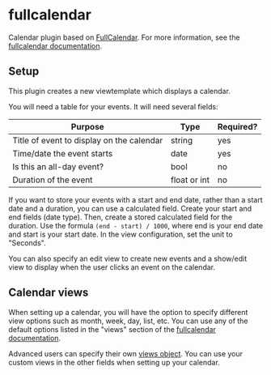 # fullcalendar
Calendar plugin based on [FullCalendar](https://fullcalendar.io/).
For more information, see the [fullcalendar documentation](https://fullcalendar.io/docs).

## Setup
This plugin creates a new viewtemplate which displays a calendar.

You will need a table for your events. It will need several fields:

| Purpose | Type | Required? |
|-|-|-|
| Title of event to display on the calendar | string | yes |
| Time/date the event starts | date | yes |
| Is this an all-day event? | bool | no |
| Duration of the event | float or int | no |

If you want to store your events with a start and end date, rather than a start date and a duration, you can use a calculated field. Create your start and end fields (date type). Then, create a stored calculated field for the duration. Use the formula `(end - start) / 1000`, where end is your end date and start is your start date. In the view configuration, set the unit to "Seconds".

You can also specify an edit view to create new events and a show/edit view to display when the user clicks an event on the calendar.

## Calendar views
When setting up a calendar, you will have the option to specify different view options such as month, week, day, list, etc. You can use any of the default options listed in the "views" section of the [fullcalendar documentation](https://fullcalendar.io/docs).

Advanced users can specify their own [views object](https://fullcalendar.io/docs/custom-view-with-settings). You can use your custom views in the other fields when setting up your calendar.
